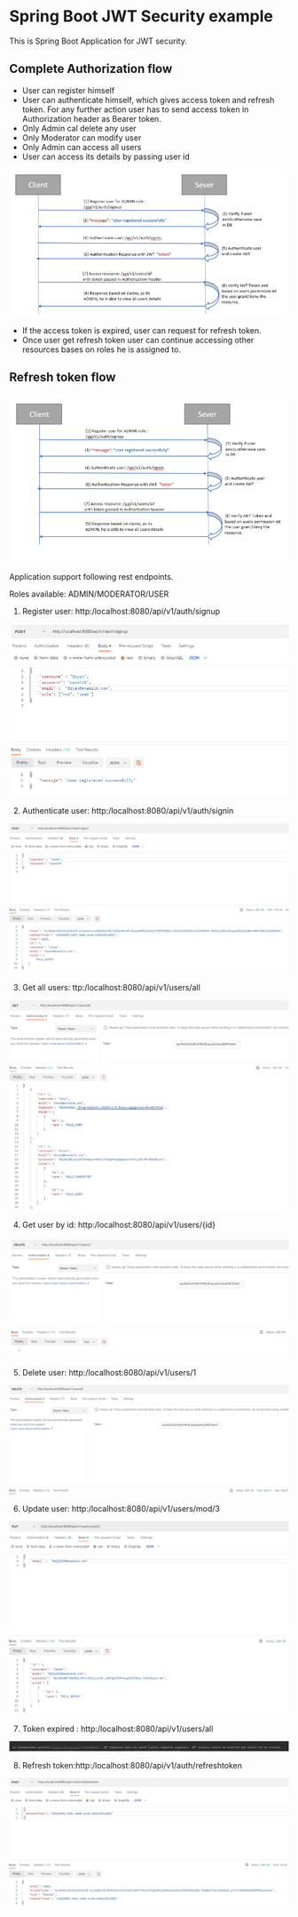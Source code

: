 # Spring Boot JWT Security example

This is Spring Boot Application for JWT security. 

## Complete Authorization flow ##

- User can register himself
- User can authenticate himself, which gives access token and refresh token. For any further action user has to send access token in Authorization header as Bearer token.
- Only Admin cal delete any user
- Only Moderator can modify user
- Only Admin can access all users
- User can access its details by passing user id

![accesstokenflow](/springboot-jwtsecurity/assets/fig9-accesstokenflow.png)

- If the access token is expired, user can request for refresh token.
- Once user get refresh token user can continue accessing other resources bases on roles he is assigned to. 

## Refresh token flow ##

![refreshtokenflow](/springboot-jwtsecurity/assets/fig10-refreshtokenflow.png)


Application support following rest endpoints.

Roles available: ADMIN/MODERATOR/USER

1. Register user: http:/localhost:8080/api/v1/auth/signup

![signup](/springboot-jwtsecurity/assets/fig1-signup.png)

2. Authenticate user: http:/localhost:8080/api/v1/auth/signin

![authenticate](/springboot-jwtsecurity/assets/fig2-authenticate.png)

3. Get all users: ttp:/localhost:8080/api/v1/users/all

![allusers](/springboot-jwtsecurity/assets/fig3-allusers.png)

4. Get user by id: http:/localhost:8080/api/v1/users/{id}

![accessuser](/springboot-jwtsecurity/assets/fig4-accessuser.png)

5. Delete user: http:/localhost:8080/api/v1/users/1

![deleteuser](/springboot-jwtsecurity/assets/fig12-deleteuser.png)

6. Update user: http:/localhost:8080/api/v1/users/mod/3

![updateuser](/springboot-jwtsecurity/assets/fig11-updateuser.png)
 
7. Token expired : http:/localhost:8080/api/v1/users/all

![tokenexpired](/springboot-jwtsecurity/assets/fig6-tokenexpired.png)

8. Refresh token:http:/localhost:8080/api/v1/auth/refreshtoken

![refreshtoken](/springboot-jwtsecurity/assets/fig7-refreshtoken.png)